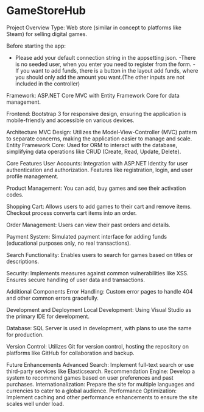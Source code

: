 # GameStoreHub
Project Overview
Type: Web store (similar in concept to platforms like Steam) for selling digital games.

Before starting the app:
- Please add your default connection string in the appsetting json.
-There is no seeded user, when you enter you need to register from the form.
-If you want to add funds, there is a button in the layout add funds, where you should only add the amount you want.(The other inputs are not included in the controller)

Framework: ASP.NET Core MVC with Entity Framework Core for data management.

Frontend: Bootstrap 3 for responsive design, ensuring the application is mobile-friendly and accessible on various devices.

Architecture
MVC Design: Utilizes the Model-View-Controller (MVC) pattern to separate concerns, making the application easier to manage and scale.
Entity Framework Core: Used for ORM to interact with the database, simplifying data operations like CRUD (Create, Read, Update, Delete).

Core Features
User Accounts:
Integration with ASP.NET Identity for user authentication and authorization.
Features like registration, login, and user profile management. 

Product Management:
You can add, buy games and see their activation codes.

Shopping Cart:
Allows users to add games to their cart and remove items.
Checkout process converts cart items into an order.

Order Management:
Users can view their past orders and details.

Payment System:
Simulated payment interface for adding funds (educational purposes only, no real transactions).

Search Functionality:
Enables users to search for games based on titles or descriptions.

Security:
Implements measures against common vulnerabilities like XSS.
Ensures secure handling of user data and transactions.

Additional Components
Error Handling:
Custom error pages to handle 404 and other common errors gracefully.

Development and Deployment
Local Development: Using Visual Studio as the primary IDE for development.

Database: SQL Server is used in development, with plans to use the same for production.

Version Control: Utilizes Git for version control, hosting the repository on platforms like GitHub for collaboration and backup.

Future Enhancements
Advanced Search: Implement full-text search or use third-party services like Elasticsearch.
Recommendation Engine: Develop a system to recommend games based on user preferences and past purchases.
Internationalization: Prepare the site for multiple languages and currencies to cater to a global audience.
Performance Optimization: Implement caching and other performance enhancements to ensure the site scales well under load.
